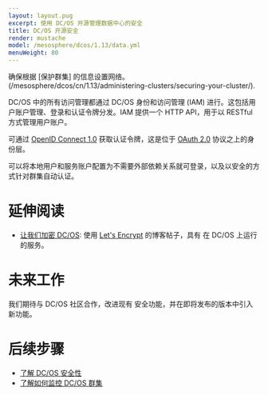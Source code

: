 ```yaml
---
layout: layout.pug
excerpt: 使用 DC/OS 开源管理数据中心的安全
title: DC/OS 开源安全
render: mustache
model: /mesosphere/dcos/1.13/data.yml
menuWeight: 80
---
```

<!-- The source repository for this topic is https://github.com/dcos/dcos-docs-site -->

确保根据 [保护群集] 的信息设置网络。(/mesosphere/dcos/cn/1.13/administering-clusters/securing-your-cluster/).

DC/OS 中的所有访问管理都通过 DC/OS 身份和访问管理 (IAM) 进行。这包括用户账户管理、登录和认证令牌分发。IAM 提供一个 HTTP API，用于以 RESTful 方式管理用户账户。

可通过 [OpenID Connect 1.0](https://openid.net/specs/openid-connect-core-1_0.html) 获取认证令牌，这是位于 [OAuth 2.0](http://oauth.net/2/) 协议之上的身份层。

可以将本地用户和服务账户配置为不需要外部依赖关系就可登录，以及以安全的方式针对群集自动认证。

# 延伸阅读

- [让我们加密 DC/OS](https://mesosphere.com/blog/2016/04/06/lets-encrypt-dcos/):
  使用 [Let's Encrypt](https://letsencrypt.org/) 的博客帖子，具有
  在 DC/OS 上运行的服务。

# 未来工作

我们期待与 DC/OS 社区合作，改进现有
安全功能，并在即将发布的版本中引入新功能。

# 后续步骤

- [了解 DC/OS 安全性](/mesosphere/dcos/cn/1.13/administering-clusters/)
- [了解如何监控 DC/OS 群集](/mesosphere/dcos/cn/1.13/monitoring/)
